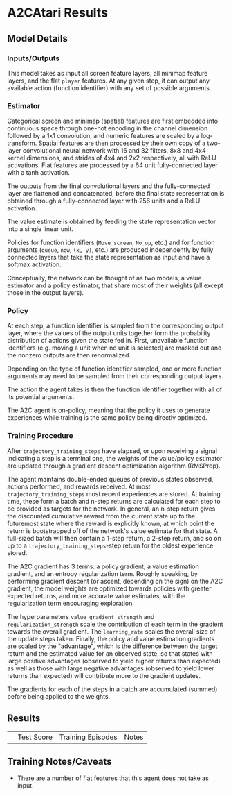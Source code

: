 # A2CAtari Results

## Model Details

### Inputs/Outputs
This model takes as input all screen feature layers, all minimap feature layers, and the flat `player` features. At any given step, it can output any available action (function identifier) with any set of possible arguments.

### Estimator
Categorical screen and minimap (spatial) features are first embedded into continuous space through one-hot encoding in the channel dimension followed by a 1x1 convolution, and numeric features are scaled by a log-transform. Spatial features are then processed by their own copy of a two-layer convolutional neural network with 16 and 32 filters, 8x8 and 4x4 kernel dimensions, and strides of 4x4 and 2x2 respectively, all with ReLU activations. Flat features are processed by a 64 unit fully-connected layer with a tanh activation.

The outputs from the final convolutional layers and the fully-connected layer are flattened and concatenated, before the final state representation is obtained through a fully-connected layer with 256 units and a ReLU activation.

The value estimate is obtained by feeding the state representation vector into a single linear unit.

Policies for function identifiers (`Move_screen`, `No_op`, etc.) and for function arguments (`queue`, `now`, `(x, y)`, etc.) are produced independently by fully connected layers that take the state representation as input and have a softmax activation.

Conceptually, the network can be thought of as two models, a value estimator and a policy estimator, that share most of their weights (all except those in the output layers).

### Policy
At each step, a function identifier is sampled from the corresponding output layer, where the values of the output units together form the probability distribution of actions given the state fed in. First, unavailable function identifiers (e.g. moving a unit when no unit is selected) are masked out and the nonzero outputs are then renormalized.

Depending on the type of function identifier sampled, one or more function arguments may need to be sampled from their corresponding output layers.

The action the agent takes is then the function identifier together with all of its potential arguments.

The A2C agent is on-policy, meaning that the policy it uses to generate experiences while training is the same policy being directly optimized.

### Training Procedure
After `trajectory_training_steps` have elapsed, or upon receiving a signal indicating a step is a terminal one, the weights of the value/policy estimator are updated through a gradient descent optimization algorithm (RMSProp).

The agent maintains double-ended queues of previous states observed, actions performed, and rewards received. At most `trajectory_training_steps` most recent experiences are stored. At training time, these form a batch and n-step returns are calculated for each step to be provided as targets for the network. In general, an n-step return gives the discounted cumulative reward from the current state up to the futuremost state where the reward is explicitly known, at which point the return is bootstrapped off of the network's value estimate for that state. A full-sized batch will then contain a 1-step return, a 2-step return, and so on up to a `trajectory_training_steps`-step return for the oldest experience stored.

The A2C gradient has 3 terms: a policy gradient, a value estimation gradient, and an entropy regularization term. Roughly speaking, by performing gradient descent (or ascent, depending on the sign) on the A2C gradient, the model weights are optimized towards policies with greater expected returns, and more accurate value estimates, with the regularization term encouraging exploration. 

The hyperparameters `value_gradient_strength` and `regularization_strength` scale the contribution of each term in the gradient towards the overall gradient. The `learning_rate` scales the overall size of the update steps taken. Finally, the policy and value estimation gradients are scaled by the "advantage", which is the difference between the target return and the estimated value for an observed state, so that states with large positive advantages (observed to yield higher returns than expected) as well as those with large negative advantages (observed to yield lower returns than expected) will contribute more to the gradient updates.

The gradients for each of the steps in a batch are accumulated (summed) before being applied to the weights.  

## Results
<table align="center">
  <tr>
    <td align="center"></td>
    <td align="center">Test Score</td>
    <td align="center">Training Episodes</td>
    <td align="center">Notes</td>

  </tr>
</table>

## Training Notes/Caveats
* There are a number of flat features that this agent does not take as input.